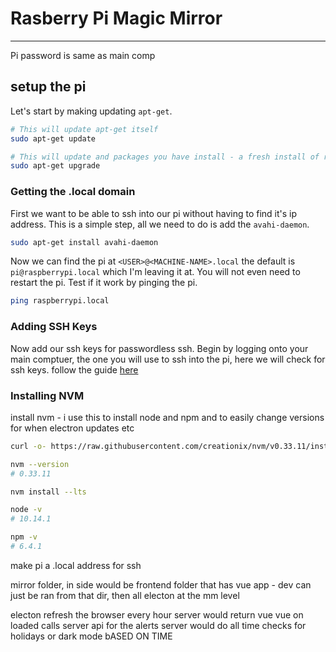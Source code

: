 # Rasberry Pi Magic Mirror

---

Pi password is same as main comp

## setup the pi

Let's start by making updating `apt-get`.
```bash
# This will update apt-get itself
sudo apt-get update

# This will update and packages you have install - a fresh install of rasbian has 0
sudo apt-get upgrade
```


### Getting the .local domain

First we want to be able to ssh into our pi without having to find it's ip address. This is a simple step, all we need to do is add the `avahi-daemon`.
```bash
sudo apt-get install avahi-daemon
```
Now we can find the pi at `<USER>@<MACHINE-NAME>.local` the default is `pi@raspberrypi.local` which I'm leaving it at. You will not even need to restart the pi. Test if it work by pinging the pi.
```bash
ping raspberrypi.local
```


### Adding SSH Keys

Now add our ssh keys for passwordless ssh. Begin by logging onto your main comptuer, the one you will use to ssh into the pi, here we will check for ssh keys.
follow the guide [here](https://www.raspberrypi.org/documentation/remote-access/ssh/passwordless.md)


### Installing NVM

install nvm - i use this to install node and npm and to easily change versions for when electron updates etc
```bash
curl -o- https://raw.githubusercontent.com/creationix/nvm/v0.33.11/install.sh | bash

nvm --version
# 0.33.11

nvm install --lts

node -v
# 10.14.1

npm -v
# 6.4.1
```


make pi a .local address for ssh

mirror folder, in side would be frontend folder that has vue app - dev can just be ran from that dir, then all electon at the mm level

electon refresh the browser every hour
server would return vue
vue on loaded calls server api for the alerts
server would do all time checks for holidays or dark mode bASED ON TIME